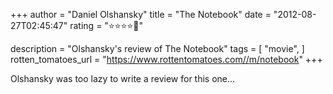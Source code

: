 +++
author = "Daniel Olshansky"
title = "The Notebook"
date = "2012-08-27T02:45:47"
rating = "⭐⭐⭐⭐🌟"

description = "Olshansky's review of The Notebook"
tags = [
    "movie",
]
rotten_tomatoes_url = "https://www.rottentomatoes.com//m/notebook"
+++

Olshansky was too lazy to write a review for this one...
